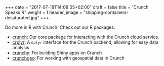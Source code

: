 +++
date = "2017-07-18T14:08:35+02:00"
draft = false
title = "Crunch Speaks R"
weight = 1
header_image = "shipping-containers-desaturated.jpg"
+++

Do more in R with Crunch. Check out our R packages:

* [crunch](/r/crunch/): Our core package for interacting with the Crunch cloud service.
* [crplyr](https://github.com/Crunch-io/crplyr): A `dplyr` interface for the Crunch backend, allowing for easy data analysis
* [crunchy](https://github.com/Crunch-io/crunchy): For building Shiny apps on Crunch
* [crunchgeo](https://github.com/Crunch-io/crunchgeo): For working with geospatial data in Crunch
